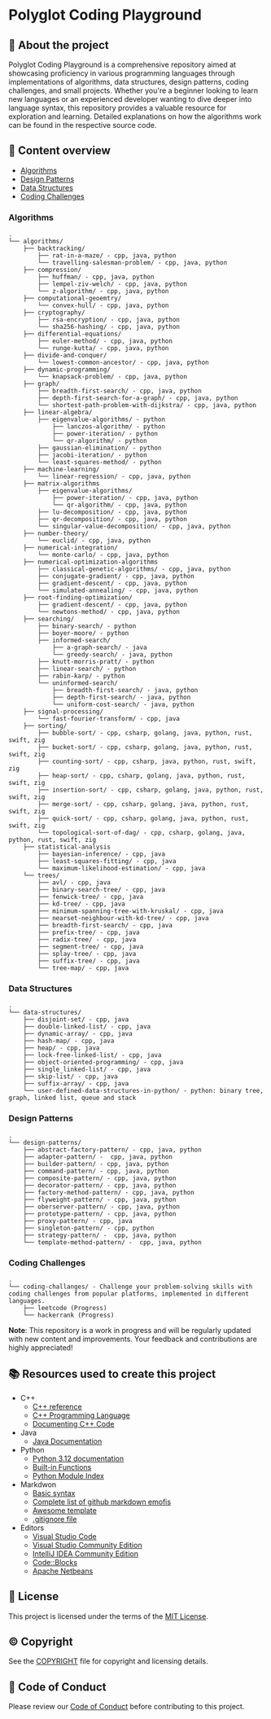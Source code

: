 # Polyglot Coding Playground

## :newspaper: About the project

Polyglot Coding Playground is a comprehensive repository aimed at showcasing proficiency in various programming languages through implementations of algorithms, data structures, design patterns, coding challenges, and small projects. Whether you're a beginner looking to learn new languages or an experienced developer wanting to dive deeper into language syntax, this repository provides a valuable resource for exploration and learning. Detailed explanations on how the algorithms work can be found in the respective source code.

## :notebook: Content overview

- [Algorithms](#algorithms)
- [Design Patterns](#design-patterns)
- [Data Structures](#data-structures)
- [Coding Challenges](#coding-challenges)

### Algorithms

    .
    └── algorithms/
        ├── backtracking/
            ├── rat-in-a-maze/ - cpp, java, python
            └── travelling-salesman-problem/ - cpp, java, python        
        ├── compression/
            ├── huffman/ - cpp, java, python
            ├── lempel-ziv-welch/ - cpp, java, python            
            └── z-algorithm/ - cpp, java, python          
        ├── computational-geoemtry/
            └── convex-hull/ - cpp, java, python
        ├── cryptography/
            ├── rsa-encryption/ - cpp, java, python
            └── sha256-hashing/ - cpp, java, python          
        ├── differential-equations/
            ├── euler-method/ - cpp, java, python
            └── runge-kutta/ - cpp, java, python          
        ├── divide-and-conquer/
            └── lowest-common-ancestor/ - cpp, java, python        
        ├── dynamic-programming/
            └── knapsack-problem/ - cpp, java, python
        ├── graph/
            ├── breadth-first-search/ - cpp, java, python
            ├── depth-first-search-for-a-graph/ - cpp, java, python            
            └── shortest-path-problem-with-dijkstra/ - cpp, java, python         
        ├── linear-algebra/
            ├── eigenvalue-algorithms/ - python
                ├── lanczos-algorithm/ - python
                ├── power-iteration/ - python            
                └── qr-algorithm/ - python                     
            ├── gaussian-elimination/ - python
            ├── jacobi-iteration/ - python            
            └── least-squares-method/ - python         
        ├── machine-learning/
            └── linear-regression/ - cpp, java, python
        ├── matrix-algorithms
            ├── eigenvalue-algorithms/
                ├── power-iteration/ - cpp, java, python
                └── qr-algorithm/ - cpp, java, python                 
            ├── lu-decomposition/ - cpp, java, python            
            ├── qr-decomposition/ - cpp, java, python
            └── singular-value-decomposition/ - cpp, java, python            
        ├── number-theory/
            └── euclid/ - cpp, java, python
        ├── numerical-integration/
            └── monte-carlo/ - cpp, java, python
        ├── numerical-optimization-algorithms
            ├── classical-genetic-algorithms/ - cpp, java, python
            ├── conjugate-gradient/ - cpp, java, python
            ├── gradient-descent/ - cpp, java, python
            └── simulated-annealing/ - cpp, java, python          
        ├── root-finding-optimization/
            ├── gradient-descent/ - cpp, java, python            
            └── newtons-method/ - cpp, java, python 
        ├── searching/
            ├── binary-search/ - python         
            ├── boyer-moore/ - python            
            ├── informed-search/
                ├── a-graph-search/ - java
                └── greedy-search/ - java, python
            ├── knutt-morris-pratt/ - python
            ├── linear-search/ - python
            ├── rabin-karp/ - python
            └── uninformed-search/
                ├── breadth-first-search/ - java, python
                ├── depth-first-search/ - java, python
                └── uniform-cost-search/ - java, python
        ├── signal-processing/
            └── fast-fourier-transform/ - cpp, java
        ├── sorting/
            ├── bubble-sort/ - cpp, csharp, golang, java, python, rust, swift, zig
            ├── bucket-sort/ - cpp, csharp, golang, java, python, rust, swift, zig
            ├── counting-sort/ - cpp, csharp, java, python, rust, swift, zig
            ├── heap-sort/ - cpp, csharp, golang, java, python, rust, swift, zig
            ├── insertion-sort/ - cpp, csharp, golang, java, python, rust, swift, zig
            ├── merge-sort/ - cpp, csharp, golang, java, python, rust, swift, zig
            ├── quick-sort/ - cpp, csharp, golang, java, python, rust, swift, zig
            └── topological-sort-of-dag/ - cpp, csharp, golang, java, python, rust, swift, zig
        ├── statistical-analysis             
            ├── bayesian-inference/ - cpp, java
            ├── least-squares-fitting/ - cpp, java
            └── maximum-likelihood-estimation/ - cpp, java
        └── trees/
            ├── avl/ - cpp, java
            ├── binary-search-tree/ - cpp, java
            ├── fenwick-tree/ - cpp, java
            ├── kd-tree/ - cpp, java
            ├── minimum-spanning-tree-with-kruskal/ - cpp, java
            ├── nearset-neighbour-with-kd-tree/ - cpp, java
            ├── breadth-first-search/ - cpp, java
            ├── prefix-tree/ - cpp, java
            ├── radix-tree/ - cpp, java
            ├── segment-tree/ - cpp, java
            ├── splay-tree/ - cpp, java
            ├── suffix-tree/ - cpp, java
            └── tree-map/ - cpp, java

### Data Structures

    .
    └── data-structures/
        ├── disjoint-set/ - cpp, java
        ├── double-linked-list/ - cpp, java    
        ├── dynamic-array/ - cpp, java
        ├── hash-map/ - cpp, java
        ├── heap/ - cpp, java
        ├── lock-free-linked-list/ - cpp, java    
        ├── object-oriented-programming/ - cpp, java
        ├── single_linked-list/ - cpp, java           
        ├── skip-list/ - cpp, java
        ├── suffix-array/ - cpp, java
        └── user-defined-data-structures-in-python/ - python: binary tree, graph, linked list, queue and stack

### Design Patterns

    .
    └── design-patterns/
        ├── abstract-factory-pattern/ - cpp, java, python
        ├── adapter-pattern/ -  cpp, java, python    
        ├── builder-pattern/ - cpp, java, python
        ├── command-pattern/ - cpp, java, python
        ├── composite-pattern/ - cpp, java, python
        ├── decorator-pattern/ - cpp, java, python    
        ├── factory-method-pattern/ - cpp, java, python
        ├── flyweight-pattern/ - cpp, java, python           
        ├── oberserver-pattern/ - cpp, java, python    
        ├── prototype-pattern/ - cpp, java, python
        ├── proxy-pattern/ - cpp, java    
        ├── singleton-pattern/ - cpp, python
        ├── strategy-pattern/ -  cpp, java, python
        └── template-method-pattern/ -  cpp, java, python

### Coding Challenges

    .
    └── coding-challanges/ - Challenge your problem-solving skills with coding challenges from popular platforms, implemented in different languages.
        ├── leetcode (Progress)
        └── hackerrank (Progress)

**Note**: This repository is a work in progress and will be regularly updated with new content and improvements. Your feedback and contributions are highly appreciated!

## :books: Resources used to create this project

* C++
  * [C++ reference](https://en.cppreference.com/w/)
  * [C++ Programming Language](https://devdocs.io/cpp/)
  * [Documenting C++ Code](https://developer.lsst.io/cpp/api-docs.html)
* Java
  * [Java Documentation](https://docs.oracle.com/en/java/)
* Python
  * [Python 3.12 documentation](https://docs.python.org/3/)
  * [Built-in Functions](https://docs.python.org/3/library/functions.html)
  * [Python Module Index](https://docs.python.org/3/py-modindex.html)
* Markdwon
  * [Basic syntax](https://www.markdownguide.org/basic-syntax/)
  * [Complete list of github markdown emofis](https://dev.to/nikolab/complete-list-of-github-markdown-emoji-markup-5aia)
  * [Awesome template](http://github.com/Human-Activity-Recognition/blob/main/README.md)
  * [.gitignore file](https://git-scm.com/docs/gitignore)
* Editors
  * [Visual Studio Code](https://code.visualstudio.com/)
  * [Visual Studio Community Edition](https://visualstudio.microsoft.com/de/vs/community/)
  * [IntelliJ IDEA Community Edition](https://www.jetbrains.com/idea/download/?section=windows)
  * [Code::Blocks](https://www.codeblocks.org/downloads/)
  * [Apache Netbeans](https://netbeans.apache.org/front/main/download/index.html)

## :bookmark: License

This project is licensed under the terms of the [MIT License](LICENSE).

## :copyright: Copyright

See the [COPYRIGHT](COPYRIGHT) file for copyright and licensing details.

## :straight_ruler: Code of Conduct

Please review our [Code of Conduct](CODE_OF_CONDUCT.md) before contributing to this project.
